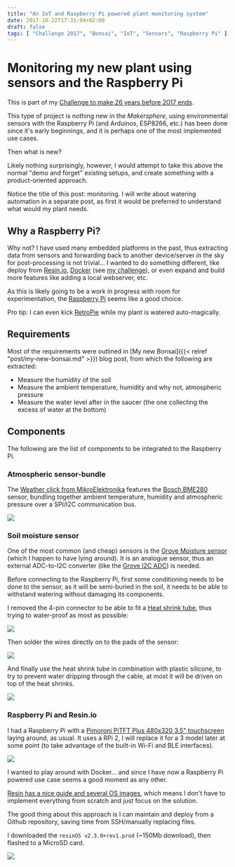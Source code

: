 ```yaml
---
title: "An IoT and Raspberry Pi powered plant monitoring system"
date: 2017-10-22T17:31:04+02:00
draft: false
tags: [ "Challenge 2017", "Bonsai", "IoT", "Sensors", "Raspberry Pi" ]
---
```


# Monitoring my new plant using sensors and the Raspberry Pi

This is part of my [Challenge to make 26 years before 2017 ends](https://github.com/alignan/things-to-do/blob/master/README.md).

This type of project is nothing new in the _Makersphere_, using environmental sensors with the Raspberry Pi (and Arduinos, ESP8266, etc.) has been done since it's early beginnings, and it is perhaps one of the most implemented use cases.

Then what is new?

Likely nothing surprisingly, however, I would attempt to take this above the normal "demo and forget" existing setups, and create something with a product-oriented approach.

Notice the title of this post: monitoring.  I will write about watering automation in a separate post, as first it would be preferred to understand what would my plant needs.

## Why a Raspberry Pi?

Why not? I have used many embedded platforms in the past, thus extracting data from sensors and forwarding back to another device/server in the sky for post-processing is not trivial... I wanted to do something different, like deploy from [Resin.io](https://resin.io), [Docker](https://www.docker.com) (see [my challenge](https://github.com/alignan/things-to-do/blob/master/README.md)), or even expand and build more features like adding a local webserver, etc.

As this is likely going to be a work in progress with room for experimentation, the [Raspberry Pi](https://www.raspberrypi.org) seems like a good choice.

Pro tip: I can even kick [RetroPie](https://retropie.org.uk) while my plant is watered auto-magically.

## Requirements

Most of the requirements were outlined in [My new Bonsai]({{< relref "post/my-new-bonsai.md" >}}) blog post, from which the following are extracted:

* Measure the humidity of the soil
* Measure the ambient temperature, humidity and why not, atmospheric pressure
* Measure the water level after in the saucer (the one collecting the excess of water at the bottom)

## Components

The following are the list of components to be integrated to the Raspberry Pi.

### Atmospheric sensor-bundle

The [Weather click from MikroElektronika](https://shop.mikroe.com/weather-click) features the [Bosch BME280](https://download.mikroe.com/documents/datasheets/BST-BME280_DS001-11.pdf) sensor, bundling together ambient temperature, humidity and atmospheric pressure over a SPI/I2C communication bus.

[![](/img/monitoring-plant-sensors/00.jpg)](/monitoring-plant-sensors/00.jpg)

### Soil moisture sensor

One of the most common (and cheap) sensors is the [Grove Moisture sensor](http://wiki.seeed.cc/Grove-Moisture_Sensor/) (which I happen to have lying around).  It is an analogue sensor, thus an external ADC-to-I2C converter (like the [Grove I2C ADC](http://wiki.seeed.cc/Grove-I2C_ADC/)) is needed.

Before connecting to the Raspberry Pi, first some conditioning needs to be done to the sensor, as it will be semi-buried in the soil, it needs to be able to withstand watering without damaging its components.

I removed the 4-pin connector to be able to fit a [Heat shrink tube](https://en.wikipedia.org/wiki/Heat-shrink_tubing), thus trying to water-proof as most as possible:

[![](/img/monitoring-plant-sensors/01.jpg)](/monitoring-plant-sensors/01.jpg)

Then solder the wires directly on to the pads of the sensor:

[![](/img/monitoring-plant-sensors/02.jpg)](/monitoring-plant-sensors/02.jpg)

And finally use the heat shrink tube in combination with plastic silicone, to try to prevent water dripping through the cable, at most it will be driven on top of the heat shrinks.

[![](/img/monitoring-plant-sensors/03.jpg)](/monitoring-plant-sensors/03.jpg)

### Raspberry Pi and Resin.io

I had a Raspberry Pi with a [Pimoroni PiTFT Plus 480x320 3.5" touchscreen](https://shop.pimoroni.com/collections/hats/products/pitft-plus-480x320-3-5-tft-touchscreen-for-raspberry-pi-pi-2-and-model-a-b) laying around, as usual.  It uses a RPi 2, I will replace it for a 3 model later at some point (to take advantage of the built-in Wi-Fi and BLE interfaces).

[![](/img/monitoring-plant-sensors/04.jpg)](/monitoring-plant-sensors/04.jpg)

I wanted to play around with Docker... and since I have now a Raspberry Pi powered use case seems a good moment as any other.

[Resin has a nice guide and several OS images](https://docs.resin.io/raspberrypi3/python/getting-started/), which means I don't have to implement everything from scratch and just focus on the solution.

The good thing about this approach is I can maintain and deploy from a Github repository, saving time from SSH/manually replacing files.

I downloaded the `resinOS v2.3.0+rev1.prod` (~150Mb download), then flashed to a MicroSD card.

[![](/img/monitoring-plant-sensors/05.png)](/monitoring-plant-sensors/05.png)
